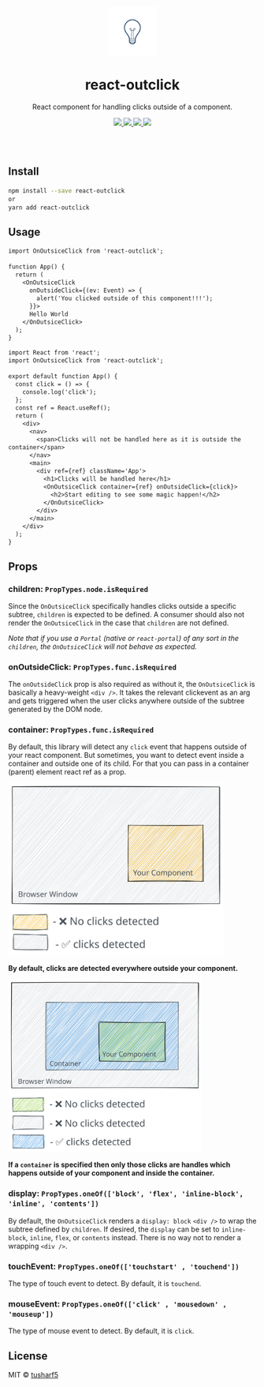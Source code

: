 <p align="center">
   <a href="https://github.com/tusharf5/react-outclick">
     <img src="https://raw.githubusercontent.com/tusharf5/react-outclick/master/static/logo.gif" alt="react click outside component" height="100"/>
   </a>
</p>

<h1 align="center">react-outclick</h1>

<p align="center">React component for handling clicks outside of a component.</p>

<p align="center">
	<a href="https://github.com/tusharf5/react-outclick">
     <img src="https://img.shields.io/npm/l/react-outclick" height="20"/>
  </a>
	<a href="https://github.com/tusharf5/react-outclick">
     <img src="https://img.shields.io/npm/v/react-outclick" height="20"/>
  </a>
	<a href="https://github.com/tusharf5/react-outclick">
     <img src="https://img.shields.io/npm/dt/react-outclick" height="20"/>
  </a>
	<a href="https://github.com/tusharf5/react-outclick">
     <img src="https://img.shields.io/bundlephobia/minzip/react-outclick" height="20"/>
  </a>
</p><br/><br/>

## Install

```bash
npm install --save react-outclick
or
yarn add react-outclick
```

## Usage

```tsx
import OnOutsiceClick from 'react-outclick';

function App() {
  return (
    <OnOutsiceClick
      onOutsideClick={(ev: Event) => {
        alert('You clicked outside of this component!!!');
      }}>
      Hello World
    </OnOutsiceClick>
  );
}
```

```tsx
import React from 'react';
import OnOutsiceClick from 'react-outclick';

export default function App() {
  const click = () => {
    console.log('click');
  };
  const ref = React.useRef();
  return (
    <div>
      <nav>
        <span>Clicks will not be handled here as it is outside the container</span>
      </nav>
      <main>
        <div ref={ref} className='App'>
          <h1>Clicks will be handled here</h1>
          <OnOutsiceClick container={ref} onOutsideClick={click}>
            <h2>Start editing to see some magic happen!</h2>
          </OnOutsiceClick>
        </div>
      </main>
    </div>
  );
}
```

## Props

### children: `PropTypes.node.isRequired`

Since the `OnOutsiceClick` specifically handles clicks outside a specific subtree, `children` is expected to be defined. A consumer should also not render the `OnOutsiceClick` in the case that `children` are not defined.

_Note that if you use a `Portal` (native or `react-portal`) of any sort in the `children`, the `OnOutsiceClick` will not behave as expected._

### onOutsideClick: `PropTypes.func.isRequired`

The `onOutsideClick` prop is also required as without it, the `OnOutsiceClick` is basically a heavy-weight `<div />`. It takes the relevant clickevent as an arg and gets triggered when the user clicks anywhere outside of the subtree generated by the DOM node.

### container: `PropTypes.func.isRequired`

By default, this library will detect any `click` event that happens outside of your react component. But sometimes, you want to
detect event inside a container and outside one of its child. For that you can pass in a container (parent) element react ref as a prop.

<img src="https://raw.githubusercontent.com/tusharf5/react-outclick/master/static/default-use.svg" height="350"/>

**By default, clicks are detected everywhere outside your component.**

<img src="https://raw.githubusercontent.com/tusharf5/react-outclick/master/static/container-use.svg" height="350"/>

**If a `container` is specified then only those clicks are handles which happens outside of your component and inside the container.**

### display: `PropTypes.oneOf(['block', 'flex', 'inline-block', 'inline', 'contents'])`

By default, the `OnOutsiceClick` renders a `display: block` `<div />` to wrap the subtree defined by `children`. If desired, the `display` can be set to `inline-block`, `inline`, `flex`, or `contents` instead. There is no way not to render a wrapping `<div />`.

### touchEvent: `PropTypes.oneOf(['touchstart' , 'touchend'])`

The type of touch event to detect. By default, it is `touchend`.

### mouseEvent: `PropTypes.oneOf(['click' , 'mousedown' , 'mouseup'])`

The type of mouse event to detect. By default, it is `click`.

## License

MIT © [tusharf5](https://github.com/tusharf5)
